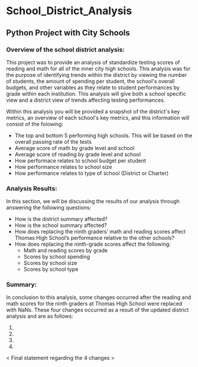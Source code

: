 # School_District_Analysis
## Python Project with City Schools

### Overview of the school district analysis: 
This project was to  provide an analysis of standardize testing scores of reading and math for all of the inner city high schools. This analysis was for the purpose of identifying trends within the district by viewing the number of students, the amount of spending per student, the school's overall budgets, and other variables as they relate to student performances by grade within each institution. This analysis will give both a school specific view and a district view of trends affecting testing performances. 

Within this analysis you will be provided a snapshot of the district's key metrics, an overview of each school's key metrics, and this information will consist of the folowing:

  - The top and bottom 5 performing high schools. This will be based on the overall passing rate of the tests
  - Average score of math by grade level and school
  - Average score of reading by grade level and school
  - How performace relates to school budget per student
  - How performance relates to school size
  - How performance relates to type of school (District or Charter)


### Analysis Results:
In this section, we will be discussing the results of our analysis through answering the following questions:

 - How is the district summary affected?
 - How is the school summary affected?
 - How does replacing the ninth graders’ math and reading scores affect Thomas High School’s performance relative to the other schools?
 - How does replacing the ninth-grade scores affect the following:
   - Math and reading scores by grade
   - Scores by school spending
   - Scores by school size
   - Scores by school type

### Summary:
In conclusion to this analysis, some changes occurred after the reading and math scores for the ninth graders at Thomas High School were replaced with NaNs. These four changes occurred as a result of the updated district analysis and are as follows:

  1.
  2.
  3.
  4.
  
 < Final statement regarding the 4 changes >
